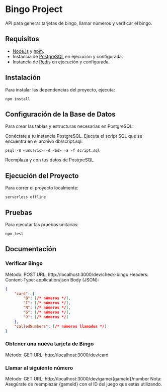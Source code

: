 # Bingo Project

API para generar tarjetas de bingo, llamar números y verificar el bingo. 

## Requisitos

- [Node.js](https://nodejs.org/) y [npm](https://www.npmjs.com/).
- Instancia de [PostgreSQL](https://www.postgresql.org/download/) en ejecución y configurada.
- Instancia de [Redis](https://redis.io/download) en ejecución y configurada.

## Instalación

Para instalar las dependencias del proyecto, ejecuta:

````npm install````

## Configuración de la Base de Datos

Para crear las tablas y estructuras necesarias en PostgreSQL:

Conéctate a tu instancia PostgreSQL.
Ejecuta el script SQL que se encuentra en el archivo db/script.sql.

````psql -U <usuario> -d <bd> -a -f script.sql````

Reemplaza <usuario> y <bd> con tus datos de PostgreSQL

## Ejecución del Proyecto

Para correr el proyecto localmente:

````serverless offline````

## Pruebas
Para ejecutar las pruebas unitarias:

````npm test````

## Documentación

### Verificar Bingo
Método: POST
URL: http://localhost:3000/dev/check-bingo
Headers: Content-Type: application/json
Body (JSON):

```json
{
    "card": {
        "B": [/* números */],
        "I": [/* números */],
        "N": [/* números */],
        "G": [/* números */],
        "O": [/* números */]
    },
    "calledNumbers": [/* números llamados */]
}
```

### Obtener una nueva tarjeta de Bingo
Método: GET
URL: http://localhost:3000/dev/card

### Llamar al siguiente número
Método: GET
URL: http://localhost:3000/dev/game/{gameId}/number
Nota: Asegúrate de reemplazar {gameId} con el ID del juego que estás utilizando.


